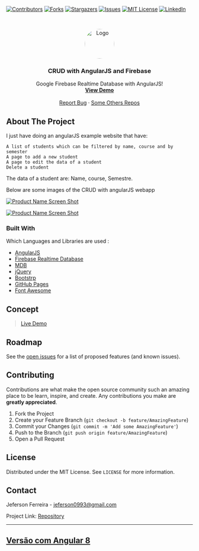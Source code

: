 [![Contributors][contributors-shield]][contributors-url]
[![Forks][forks-shield]][forks-url]
[![Stargazers][stars-shield]][stars-url]
[![Issues][issues-shield]][issues-url]
[![MIT License][license-shield]][license-url]
[![LinkedIn][linkedin-shield]][linkedin-url]


<br />
<p align="center">
  <a href="https://github.com/othneildrew/Best-README-Template">
    <img src="https://user-images.githubusercontent.com/29678099/71330693-1ed06d80-250d-11ea-9b98-a04279392272.jpeg" alt="Logo" width="80" height="80" style="border-radius: 50%;">
  </a>

  <h3 align="center">CRUD with AngularJS and Firebase</h3>

  <p align="center">
    Google Firebase Realtime Database with AngularJS!
    <br />
    <a href="https://jeferson0993.github.io/jeferson0993-crud-angularjs-firebase/"><strong>View Demo</strong></a>
    <br />
    <br />
    <a href="https://github.com/jeferson0993/jeferson0993-crud-angularjs-firebase/issues">Report Bug</a>
    ·
    <a href="https://github.com/jeferson0993/">Some Others Repos</a>
  </p>
</p>

<!-- ABOUT THE PROJECT -->
## About The Project

 I just have doing an angularJS example website that have:

    A list of students which can be filtered by name, course and by semester
    A page to add a new student
    A page to edit the data of a student
    Delete a student

The data of a student are: Name, course, Semestre.

Below are some images of the CRUD with angularJS webapp

[![Product Name Screen Shot][home-screenshot]](https://jeferson0993.github.io/jeferson0993-crud-angularjs-firebase/)

[![Product Name Screen Shot][add-screenshot]](https://jeferson0993.github.io/jeferson0993-crud-angularjs-firebase/)

### Built With
Which Languages and Libraries are used :
* [AngularJS](https://angularjs.org/)
* [Firebase Realtime Database](https://firebase.google.com/products/realtime-database/)
* [MDB](https://mdbootstrap.com/)
* [jQuery](https://jquery.com/)
* [Bootstrp](https://getbootstrap.com/)
* [GitHub Pages](https://pages.github.com)
* [Font Awesome](https://fontawesome.com)

## Concept

> [Live Demo](https://jeferson0993.github.io/jeferson0993-crud-angularjs-firebase/)

<!-- ROADMAP -->
## Roadmap

See the [open issues](https://github.com/jeferson0993/jeferson0993-crud-angularjs-firebase/issues) for a list of proposed features (and known issues).



<!-- CONTRIBUTING -->
## Contributing

Contributions are what make the open source community such an amazing place to be learn, inspire, and create. Any contributions you make are **greatly appreciated**.

1. Fork the Project
2. Create your Feature Branch (`git checkout -b feature/AmazingFeature`)
3. Commit your Changes (`git commit -m 'Add some AmazingFeature'`)
4. Push to the Branch (`git push origin feature/AmazingFeature`)
5. Open a Pull Request



<!-- LICENSE -->
## License

Distributed under the MIT License. See `LICENSE` for more information.



<!-- CONTACT -->
## Contact

Jeferson Ferreira - jeferson0993@gmail.com

Project Link: [Repository](https://github.com/jeferson0993/jeferson0993-crud-angularjs-firebase)

---

## [Versão com Angular 8](https://github.com/jeferson0993/crud-angular8-firebase)


<!-- MARKDOWN LINKS & IMAGES -->
<!-- https://www.markdownguide.org/basic-syntax/#reference-style-links -->
[contributors-shield]: https://img.shields.io/github/contributors/jeferson0993/jeferson0993-crud-angularjs-firebase.svg?style=flat-square
[contributors-url]: https://github.com/jeferson0993/jeferson0993-crud-angularjs-firebase/graphs/contributors
[forks-shield]: https://img.shields.io/github/forks/jeferson0993/jeferson0993-crud-angularjs-firebase.svg?style=flat-square
[forks-url]: https://github.com/jeferson0993/jeferson0993-crud-angularjs-firebase/network/members
[stars-shield]: https://img.shields.io/github/stars/jeferson0993/jeferson0993-crud-angularjs-firebase.svg?style=flat-square
[stars-url]: https://github.com/jeferson0993/jeferson0993-crud-angularjs-firebase/stargazers
[issues-shield]: https://img.shields.io/github/issues/jeferson0993/jeferson0993-crud-angularjs-firebase.svg?style=flat-square
[issues-url]: https://github.com/jeferson0993/jeferson0993-crud-angularjs-firebase/issues
[license-shield]: https://img.shields.io/github/license/jeferson0993/jeferson0993-crud-angularjs-firebase.svg?style=flat-square
[license-url]: https://github.com/jeferson0993/jeferson0993-crud-angularjs-firebase/blob/master/LICENSE
[linkedin-shield]: https://img.shields.io/badge/-LinkedIn-black.svg?style=flat-square&logo=linkedin&colorB=555
[linkedin-url]: https://www.linkedin.com/in/jeferson-ferreira-4a036b143/
[home-screenshot]: https://user-images.githubusercontent.com/29678099/71330655-f47eb000-250c-11ea-8f5c-3069b4c708f7.png
[add-screenshot]: https://user-images.githubusercontent.com/29678099/71330627-db75ff00-250c-11ea-8fe5-a2c1a02c1550.png
